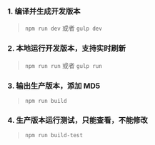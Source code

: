 

### 1. 编译并生成开发版本

> `npm run dev` 或者 `gulp dev`

### 2. 本地运行开发版本，支持实时刷新

> `npm run run` 或者 `gulp run`

### 3. 输出生产版本，添加 MD5

> `npm run build`

### 4. 生产版本运行测试，只能查看，不能修改

> `npm run build-test`
